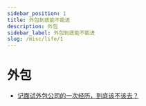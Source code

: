 ```yaml
---
sidebar_position: 1
title: 外包到底能不能进
description: 外包
sidebar_label: 外包到底能不能进
slug: /misc/life/1
---
```

# 外包
- [记面试外包公司的一次经历，到底该不该去？](https://maimai.cn/article/detail?fid=1675710918&efid=jRVdQqiNAVpStGWSske6HQ)